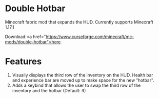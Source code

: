 # Double Hotbar
Minecraft fabric mod that expands the HUD.
Currently supports Minecraft 1.17.1

Download <a href=”https://www.curseforge.com/minecraft/mc-mods/double-hotbar">here</a>.

# Features
1. Visually displays the third row of the inventory on the HUD. Health bar and experience bar are moved up to make space for the new "hotbar".
2. Adds a keybind that allows the user to swap the third row of the inventory and the hotbar (Default: R)
